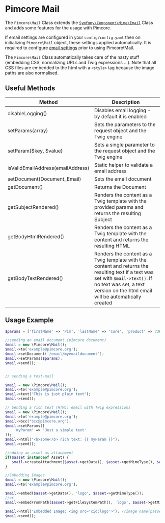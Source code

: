 # Pimcore Mail

The `Pimcore\Mail` Class extends the [`Symfony\Component\Mime\Email`](https://symfony.com/doc/5.2/mailer.html#email-addresses)
Class and adds some features for the usage with Pimcore.

If email settings are configured in your `config/config.yaml` then on initializing
`Pimcore\Mail` object, these settings applied automatically. It is required to configure [email settings](./README.md#page_General-Information) prior to using Pimcore\Mail.

The `Pimcore\Mail` Class automatically takes care of the nasty stuff (embedding CSS,
normalizing URLs and Twig expressions ...). Note that all CSS files are embedded
to the html with a `<style>` tag because the image paths are also normalised.

## Useful Methods

| Method                            | Description                                                                                                                                                                                                |
|-----------------------------------|------------------------------------------------------------------------------------------------------------------------------------------------------------------------------------------------------------|
| disableLogging()                  | Disables email logging - by default it is enabled                                                                                                                                                          |
| setParams(array)                  | Sets the parameters to the request object and the Twig engine                                                                                                                                             |
| setParam($key, $value)            | Sets a single parameter to the request object and the Twig engine                                                                                                                                         |
| isValidEmailAddress(emailAddress) | Static helper to validate a email address                                                                                                                                                                  |
| setDocument(Document_Email)       | Sets the email document                                                                                                                                                                                    |
| getDocument()                     | Returns the Document                                                                                                                                                                                       |
| getSubjectRendered()              | Renders the content as a Twig template with the provided params and returns the resulting Subject                                                                                                                                |
| getBodyHtmlRendered()             | Renders the content as a Twig template with the content and returns the resulting HTML                                                                                                                                   |
| getBodyTextRendered()             | Renders the content as a Twig template with the content and returns the resulting text if a text was set with `$mail->text()`. If no text was set, a text version on the html email will be automatically created |

## Usage Example

```php
$params = ['firstName' => 'Pim', 'lastName' => 'Core', 'product' => 73613];

//sending an email document (pimcore document)
$mail = new \Pimcore\Mail();
$mail->to('example@pimcore.org');
$mail->setDocument('/email/myemaildocument');
$mail->setParams($params);
$mail->send();


// sending a text-mail

$mail = new \Pimcore\Mail();
$mail->to('example@pimcore.org');
$mail->text("This is just plain text");
$mail->send();

// Sending a rich text (HTML) email with Twig expressions
$mail = new \Pimcore\Mail();
$mail->to('example@pimcore.org');
$mail->bcc("bcc@pimcore.org");
$mail->setParams([
    'myParam' => 'Just a simple text'
]);
$mail->html("<b>some</b> rich text: {{ myParam }}");
$mail->send();

//adding an asset as attachment
if($asset instanceof Asset) {
   $mail->createAttachment($asset->getData(), $asset->getMimeType(), $asset->getFilename());
}

//Embedding Images
$mail = new \Pimcore\Mail();
$mail->to('example@pimcore.org');

$mail->embed($asset->getData(), 'logo', $asset->getMimeType());
//or
$mail->embedFromPath($asset->getFileSystemPath(), 'logo', $asset->getMimeType());

$mail->html("Embedded Image: <img src='cid:logo'>"); //image name(passed second argument in embed) as ref
$mail->send();
```
